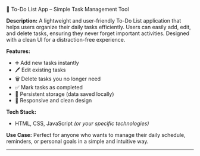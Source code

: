 📝 To-Do List App – Simple Task Management Tool

**Description:**
A lightweight and user-friendly To-Do List application that helps users organize their daily tasks efficiently. Users can easily add, edit, and delete tasks, ensuring they never forget important activities. Designed with a clean UI for a distraction-free experience.

**Features:**

* ➕ Add new tasks instantly
* 🖊 Edit existing tasks
* 🗑 Delete tasks you no longer need
* ✅ Mark tasks as completed
* 💾 Persistent storage (data saved locally)
* 📱 Responsive and clean design

**Tech Stack:**

* HTML, CSS, JavaScript *(or your specific technologies)*

**Use Case:**
Perfect for anyone who wants to manage their daily schedule, reminders, or personal goals in a simple and intuitive way.

---
